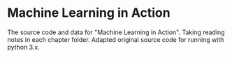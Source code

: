 # Machine Learning in Action

The source code and data for "Machine Learning in Action". Taking reading notes in each chapter folder. Adapted original source code for running with python 3.x.